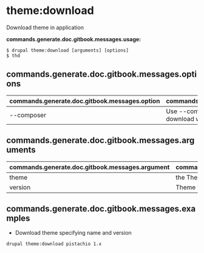 # theme:download
Download theme in application

**commands.generate.doc.gitbook.messages.usage:**
```
$ drupal theme:download [arguments] [options]
$ thd
```

## commands.generate.doc.gitbook.messages.options
commands.generate.doc.gitbook.messages.option | commands.generate.doc.gitbook.messages.details
-------|-------------
--composer | Use --composer option for manage the theme download with Composer

## commands.generate.doc.gitbook.messages.arguments
commands.generate.doc.gitbook.messages.argument | commands.generate.doc.gitbook.messages.details
---------|-------------
theme | the Theme name
version | Theme version i.e 1.x-dev

## commands.generate.doc.gitbook.messages.examples
* Download theme specifying name and version
```
drupal theme:download pistachio 1.x
```
